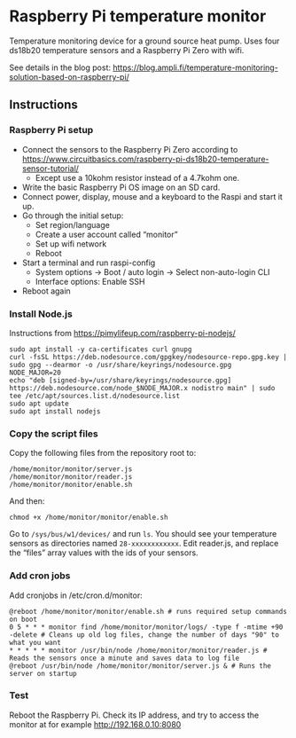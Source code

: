 # Raspberry Pi temperature monitor

Temperature monitoring device for a ground source heat pump. Uses four ds18b20 temperature sensors and a Raspberry Pi Zero with wifi.

See details in the blog post: https://blog.ampli.fi/temperature-monitoring-solution-based-on-raspberry-pi/

## Instructions

### Raspberry Pi setup

* Connect the sensors to the Raspberry Pi Zero according to https://www.circuitbasics.com/raspberry-pi-ds18b20-temperature-sensor-tutorial/
  * Except use a 10kohm resistor instead of a 4.7kohm one.
* Write the basic Raspberry Pi OS image on an SD card.
* Connect power, display, mouse and a keyboard to the Raspi and start it up.
* Go through the initial setup:
  * Set region/language
  * Create a user account called “monitor”
  * Set up wifi network
  * Reboot
* Start a terminal and run raspi-config
  * System options -> Boot / auto login -> Select non-auto-login CLI
  * Interface options: Enable SSH
* Reboot again

### Install Node.js

Instructions from  https://pimylifeup.com/raspberry-pi-nodejs/

```
sudo apt install -y ca-certificates curl gnupg
curl -fsSL https://deb.nodesource.com/gpgkey/nodesource-repo.gpg.key | sudo gpg --dearmor -o /usr/share/keyrings/nodesource.gpg
NODE_MAJOR=20
echo "deb [signed-by=/usr/share/keyrings/nodesource.gpg] https://deb.nodesource.com/node_$NODE_MAJOR.x nodistro main" | sudo tee /etc/apt/sources.list.d/nodesource.list
sudo apt update
sudo apt install nodejs
```

### Copy the script files

Copy the following files from the repository root to:

```
/home/monitor/monitor/server.js
/home/monitor/monitor/reader.js
/home/monitor/monitor/enable.sh
```

And then:

```
chmod +x /home/monitor/monitor/enable.sh
```

Go to `/sys/bus/w1/devices/` and run `ls`. You should see your temperature sensors as directories named `28-xxxxxxxxxxxx`. Edit reader.js, and replace the “files” array values with the ids of your sensors.

### Add cron jobs

Add cronjobs in /etc/cron.d/monitor:

```
@reboot /home/monitor/monitor/enable.sh # runs required setup commands on boot
0 5 * * * monitor find /home/monitor/monitor/logs/ -type f -mtime +90 -delete # Cleans up old log files, change the number of days "90" to what you want
* * * * * monitor /usr/bin/node /home/monitor/monitor/reader.js # Reads the sensors once a minute and saves data to log file
@reboot /usr/bin/node /home/monitor/monitor/server.js & # Runs the server on startup
```

### Test

Reboot the Raspberry Pi. Check its IP address, and try to access the monitor at for example http://192.168.0.10:8080
